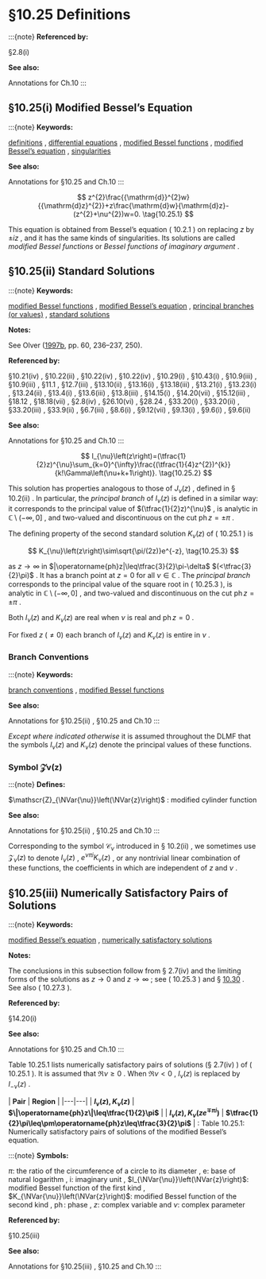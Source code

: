 # §10.25 Definitions

:::{note}
**Referenced by:**

§2.8(i)

**See also:**

Annotations for Ch.10
:::


## §10.25(i) Modified Bessel’s Equation

:::{note}
**Keywords:**

[definitions](http://dlmf.nist.gov/search/search?q=definitions) , [differential equations](http://dlmf.nist.gov/search/search?q=differential%20equations) , [modified Bessel functions](http://dlmf.nist.gov/search/search?q=modified%20Bessel%20functions) , [modified Bessel’s equation](http://dlmf.nist.gov/search/search?q=modified%20Bessel%20equation) , [singularities](http://dlmf.nist.gov/search/search?q=singularities)

**See also:**

Annotations for §10.25 and Ch.10
:::


<a id="E1"></a>
$$
z^{2}\frac{{\mathrm{d}}^{2}w}{{\mathrm{d}z}^{2}}+z\frac{\mathrm{d}w}{\mathrm{d}z}-(z^{2}+\nu^{2})w=0. \tag{10.25.1}
$$

This equation is obtained from Bessel’s equation ( 10.2.1 ) on replacing $z$ by $\pm iz$ , and it has the same kinds of singularities. Its solutions are called *modified Bessel functions* or *Bessel functions of imaginary argument* .


## §10.25(ii) Standard Solutions

:::{note}
**Keywords:**

[modified Bessel functions](http://dlmf.nist.gov/search/search?q=modified%20Bessel%20functions) , [modified Bessel’s equation](http://dlmf.nist.gov/search/search?q=modified%20Bessel%20equation) , [principal branches (or values)](http://dlmf.nist.gov/search/search?q=principal%20branches%20%28or%20values%29) , [standard solutions](http://dlmf.nist.gov/search/search?q=standard%20solutions)

**Notes:**

See Olver ([1997b](./bib/O.html#bib1809 "Asymptotics and Special Functions"), pp. 60, 236–237, 250).

**Referenced by:**

§10.21(iv) , §10.22(ii) , §10.22(iv) , §10.22(iv) , §10.29(i) , §10.43(i) , §10.9(iii) , §10.9(iii) , §11.1 , §12.7(iii) , §13.10(ii) , §13.16(i) , §13.18(iii) , §13.21(i) , §13.23(i) , §13.24(ii) , §13.4(i) , §13.6(iii) , §13.8(iii) , §14.15(i) , §14.20(vii) , §15.12(iii) , §18.12 , §18.18(vii) , §2.8(iv) , §26.10(vi) , §28.24 , §33.20(i) , §33.20(ii) , §33.20(iii) , §33.9(ii) , §6.7(iii) , §8.6(i) , §9.12(vii) , §9.13(i) , §9.6(i) , §9.6(ii)

**See also:**

Annotations for §10.25 and Ch.10
:::


<a id="E2"></a>
$$
I_{\nu}\left(z\right)=(\tfrac{1}{2}z)^{\nu}\sum_{k=0}^{\infty}\frac{(\tfrac{1}{4}z^{2})^{k}}{k!\Gamma\left(\nu+k+1\right)}. \tag{10.25.2}
$$

This solution has properties analogous to those of $J_{\nu}\left(z\right)$ , defined in § 10.2(ii) . In particular, the *principal branch* of $I_{\nu}\left(z\right)$ is defined in a similar way: it corresponds to the principal value of $(\tfrac{1}{2}z)^{\nu}$ , is analytic in $\mathbb{C}\setminus(-\infty,0]$ , and two-valued and discontinuous on the cut $\operatorname{ph}z=\pm\pi$ .

The defining property of the second standard solution $K_{\nu}\left(z\right)$ of ( 10.25.1 ) is


<a id="E3"></a>
$$
K_{\nu}\left(z\right)\sim\sqrt{\pi/(2z)}e^{-z}, \tag{10.25.3}
$$

as $z\to\infty$ in $|\operatorname{ph}z|\leq\tfrac{3}{2}\pi-\delta$ $(<\tfrac{3}{2}\pi)$ . It has a branch point at $z=0$ for all $\nu\in\mathbb{C}$ . The *principal branch* corresponds to the principal value of the square root in ( 10.25.3 ), is analytic in $\mathbb{C}\setminus(-\infty,0]$ , and two-valued and discontinuous on the cut $\operatorname{ph}z=\pm\pi$ .

Both $I_{\nu}\left(z\right)$ and $K_{\nu}\left(z\right)$ are real when $\nu$ is real and $\operatorname{ph}z=0$ .

For fixed $z$ $(\neq 0)$ each branch of $I_{\nu}\left(z\right)$ and $K_{\nu}\left(z\right)$ is entire in $\nu$ .


### Branch Conventions

:::{note}
**Keywords:**

[branch conventions](http://dlmf.nist.gov/search/search?q=branch%20conventions) , [modified Bessel functions](http://dlmf.nist.gov/search/search?q=modified%20Bessel%20functions)

**See also:**

Annotations for §10.25(ii) , §10.25 and Ch.10
:::

*Except where indicated otherwise* it is assumed throughout the DLMF that the symbols $I_{\nu}\left(z\right)$ and $K_{\nu}\left(z\right)$ denote the principal values of these functions.


### Symbol 𝒵ν⁡(z)

:::{note}
**Defines:**

$\mathscr{Z}_{\NVar{\nu}}\left(\NVar{z}\right)$ : modified cylinder function

**See also:**

Annotations for §10.25(ii) , §10.25 and Ch.10
:::

Corresponding to the symbol $\mathscr{C}_{\nu}$ introduced in § 10.2(ii) , we sometimes use $\mathscr{Z}_{\nu}\left(z\right)$ to denote $I_{\nu}\left(z\right)$ , $e^{\nu\pi i}K_{\nu}\left(z\right)$ , or any nontrivial linear combination of these functions, the coefficients in which are independent of $z$ and $\nu$ .


## §10.25(iii) Numerically Satisfactory Pairs of Solutions

:::{note}
**Keywords:**

[modified Bessel’s equation](http://dlmf.nist.gov/search/search?q=modified%20Bessel%20equation) , [numerically satisfactory solutions](http://dlmf.nist.gov/search/search?q=numerically%20satisfactory%20solutions)

**Notes:**

The conclusions in this subsection follow from § 2.7(iv) and the limiting forms of the solutions as $z\to 0$ and $z\to\infty$ ; see ( 10.25.3 ) and § [10.30](./10.30.md "§10.30 Limiting Forms ‣ Modified Bessel Functions ‣ Chapter 10 Bessel Functions") . See also ( 10.27.3 ).

**Referenced by:**

§14.20(i)

**See also:**

Annotations for §10.25 and Ch.10
:::

Table 10.25.1 lists numerically satisfactory pairs of solutions (§ 2.7(iv) ) of ( 10.25.1 ). It is assumed that $\Re\nu\geq 0$ . When $\Re\nu<0$ , $I_{\nu}\left(z\right)$ is replaced by $I_{-\nu}\left(z\right)$ .

<a id="T1"></a>
| **Pair** | **Region** |
|---|---|
| **$I_{\nu}\left(z\right),K_{\nu}\left(z\right)$** | **$\|\operatorname{ph}z\|\leq\tfrac{1}{2}\pi$** |
| **$I_{\nu}\left(z\right),K_{\nu}\left(ze^{\mp\pi i}\right)$** | **$\tfrac{1}{2}\pi\leq\pm\operatorname{ph}z\leq\tfrac{3}{2}\pi$** |
: Table 10.25.1: Numerically satisfactory pairs of solutions of the modified Bessel’s equation.

:::{note}
**Symbols:**

$\pi$: the ratio of the circumference of a circle to its diameter , $\mathrm{e}$: base of natural logarithm , $\mathrm{i}$: imaginary unit , $I_{\NVar{\nu}}\left(\NVar{z}\right)$: modified Bessel function of the first kind , $K_{\NVar{\nu}}\left(\NVar{z}\right)$: modified Bessel function of the second kind , $\operatorname{ph}$: phase , $z$: complex variable and $\nu$: complex parameter

**Referenced by:**

§10.25(iii)

**See also:**

Annotations for §10.25(iii) , §10.25 and Ch.10
:::
